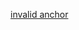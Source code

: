 [invalid anchor](https://github.com/NordicSemiconductor/zcbor/blob/0.9.1/RELEASE_NOTES.md#invalidanchor)
